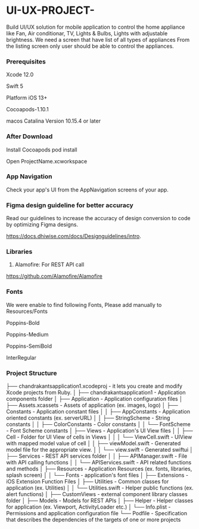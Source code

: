# UI-UX-PROJECT-
Build UI/UX solution for mobile application to control the home appliance like Fan, Air conditionar, TV, Lights & Bulbs, Lights with adjustable brightness. We need a screen that have list of all types of appliances From the listing screen only user should be able to control the appliances.

### Prerequisites

Xcode 12.0

Swift 5

Platform iOS 13+

Cocoapods-1.10.1

macos Catalina Version 10.15.4 or later

### After Download

Install Cocoapods pod install

Open ProjectName.xcworkspace

### App Navigation

Check your app's UI from the AppNavigation screens of your app.

### Figma design guideline for better accuracy

Read our guidelines to increase the accuracy of design conversion to code by optimizing Figma designs.

https://docs.dhiwise.com/docs/Designguidelines/intro.

### Libraries

1. Alamofire: For REST API call

https://github.com/Alamofire/Alamofire


### Fonts

We were enable to find following Fonts, Please add manually to Resources/Fonts

Poppins-Bold

Poppins-Medium

Poppins-SemiBold

InterRegular

### Project Structure

  ├── chandrakantsapplication1.xcodeproj  - it lets you create and modify Xcode projects from Ruby.
  │
  ├── chandrakantsapplication1           - Application components folder
  │ ├── Application       - Application configuration files
  │ ├── Assets.xcassets   - Assets of application (ex. images, logo)
  │ ├── Constants         - Application constant files
  │ │   ├── AppConstants  - Application oriented constants (ex. serverURL)
  │ │   ├── StringScheme  - String constants
  │ │   ├── ColorConstants - Color constants
  │ │   └── FontScheme    - Font Scheme constants
  │ ├── Views             - Application's UI View files
  │ │   ├── Cell          - Folder for UI View of cells in Views
  │ │   │   └── ViewCell.swift - UIView with mapped model value of cell
  │ │   ├── viewModel.swift    - Generated model file for the appropriate view.
  │ │   └── view.swift    - Generated swiftui
  │ ├── Services          - REST API services folder
  │ │   ├── APIManager.swift  - File with API calling functions
  │ │   └── APIServices.swift  - API related functions and methods
  │ ├── Resources         - Application Resources (ex. fonts, libraries, splash screen)
  │ │   └── Fonts         - application's font files
  │ ├── Extensions        - iOS Extension Function Files
  │ ├── Utilities         - Common classes for application (ex. Utilities)
  │ │   └── Utilities.swift - Helper public functions (ex. alert functions)
  │ ├── CustomViews       - external component library classes folder
  │ ├── Models            - Models for REST APIs
  │ ├── Helper            - Helper classes for application (ex. Viewport, ActivityLoader etc.)
  │ └── Info.plist        - Permissions and application configuration file
  └── Podfile             - Specification that describes the dependencies of the targets of one or more projects



